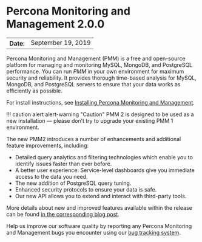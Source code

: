 # Percona Monitoring and Management 2.0.0

<table class="docutils field-list" frame="void" rules="none">
  <colgroup>
    <col class="field-name">
    <col class="field-body">
  </colgroup>
  <tbody valign="top">
    <tr class="field-odd field">
      <th class="field-name">Date:</th>
      <td class="field-body">September 19, 2019</td>
    </tr>
  </tbody>
</table>

Percona Monitoring and Management (PMM) is a free and open-source platform for managing and monitoring MySQL, MongoDB, and PostgreSQL performance. You can run *PMM* in your own environment for maximum security and reliability. It provides thorough time-based analysis for MySQL, MongoDB, and PostgreSQL servers to ensure that your data works as efficiently as possible.

For install instructions, see [Installing Percona Monitoring and Management](../setting-up/index.md).

!!! caution alert alert-warning "Caution"
    PMM 2 is designed to be used as a new installation — please don’t try to upgrade your existing PMM 1 environment.

The new PMM2 introduces a number of enhancements and additional feature improvements, including:

- Detailed query analytics and filtering technologies which enable you to identify issues faster than ever before.
- A better user experience: Service-level dashboards give you immediate access to the data you need.
- The new addition of PostgreSQL query tuning.
- Enhanced security protocols to ensure your data is safe.
- Our new API allows you to extend and interact with third-party tools.

More details about new and improved features available within the release can be found [in the corresponding blog post](https://www.percona.com/blog/2019/09/19/percona-monitoring-and-management-pmm-2-ga-is-now-available/).

Help us improve our software quality by reporting any Percona Monitoring and Management bugs you encounter using our [bug tracking system](https://jira.percona.com/secure/Dashboard.jspa).
